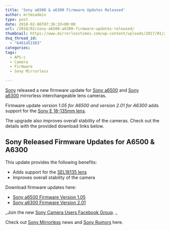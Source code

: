 ```yaml
---
title: 'Sony a6500 & a6300 Firmware Updates Released'
author: mrtmsadmin
type: post
date: 2018-02-06T07:36:33+00:00
url: /2018/02/sony-a6500-a6300-firmware-updates-released/
thumbnail: https://www.mirrorlesstimes.com/wp-content/uploads/2017/01/a6500-tests.jpg
dsq_thread_id:
  - "6461452383"
categories:
tags:
  - APS-c
  - Camera
  - Firmware
  - Sony Mirrorless

---
```

<a href="https://www.mirrorlesstimes.com/category/sony/" target="_blank" rel="noopener">Sony</a> released a new firmware update for <a href="https://www.dailycameranews.com/2016/11/best-sony-a6500-lenses/" target="_blank" rel="noopener">Sony a6500</a> and <a href="https://www.dailycameranews.com/2016/03/best-sony-a6300-lenses/" target="_blank" rel="noopener">Sony a6300</a> mirrorless interchangeable lens cameras.

Firmware update _version 1.05 for A6500 and version 2.01 for A6300_ adds support for the <a class="ext-link" title="" href="https://www.mirrorlesstimes.com/2018/01/sony-e-18-135mm-f-3-5-5-6-oss-lens-announced/" target="_blank" rel="external nofollow noopener" data-amzn-asin="B078T2184C">Sony E 18-135mm lens</a>.

The upgrade also improves overall stability of the cameras. Check out the details with the provided download links below.<!--more-->

## Sony Released Firmware Updates for A6500 & A6300

This update provides the following benefits:

  * Adds support for the <a class="ext-link" title="" href="https://aax-us-east.amazon-adsystem.com/x/c/QtNfyaIezD9Tp0ds-3yVU7YAAAFhagGwdgEAAAFKAe6DUa0/https://assoc-redirect.amazon.com/g/r/https://www.amazon.com/Sony-Mirrorless-Digital-Camera-SEL18135/dp/B078T2184C/ref=as_at?creativeASIN=B078T2184C&linkCode=w61&imprToken=5rrIl2Hgmfv15H8lJMJq4g&slotNum=1&tag=daicamnew-20" target="_blank" rel="external nofollow noopener" data-amzn-asin="B078T2184C">SEL18135 lens</a>
  * Improves overall stability of the camera

Download firmware updates here:

  * <a href="https://esupport.sony.com/US/p/model-home.pl?mdl=ILCE6500&template_id=1&region_id=1&tab=download#/downloadTab" target="_new" rel="nofollow" data-wpel-link="external">Sony a6500 Firmware Version 1.05</a>
  * <a href="https://esupport.sony.com/US/p/model-home.pl?mdl=ILCE6300&LOC=3#/downloadTab" target="_new" rel="nofollow" data-wpel-link="external">Sony a6300 Firmware Version 2.01</a>

_Join the new <a href="https://www.facebook.com/groups/1637646316495210/" target="_blank" rel="nofollow noopener noreferrer">Sony Camera Users Facebook Group</a>. _

Check out <a href="https://www.mirrorlesstimes.com/tags/sony-mirrorless/" target="_blank" rel="noopener">Sony Mirrorless</a> news and <a href="https://www.dailycameranews.com/tag/sony-rumors/" target="_blank" rel="noopener">Sony Rumors</a> here.